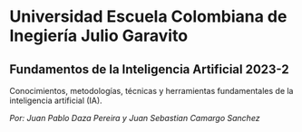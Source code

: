# **Universidad Escuela Colombiana de Inegiería Julio Garavito**

## **Fundamentos de la Inteligencia Artificial 2023-2**

Conocimientos, metodologías, técnicas y herramientas fundamentales de la inteligencia artificial (IA).

*Por: Juan Pablo Daza Pereira y Juan Sebastian Camargo Sanchez*

